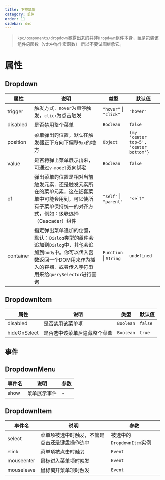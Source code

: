 ```yaml
---
title: 下拉菜单
category: 组件
order: 11 
sidebar: doc
---
```


> `kpc/components/dropdown`暴露出来的并非`Dropdown`组件本身，而是包装该组件的函数（vdt中称作宏函数）
> 所以不要试图继承它。

# 属性

## Dropdown

| 属性 | 说明 | 类型 | 默认值 |
| --- | --- | --- | --- |
| trigger | 触发方式，`hover`为悬停触发，`click`为点击触发 | `"hover"` &#124; `"click"` | `"hover"` |
| disabled | 是否禁用整个菜单 | `Boolean` | `false` |
| position | 菜单弹出的位置，默认在触发器正下方向下偏移`5px`的地方 | `Object` | `{my: 'center top+5', 'center bottom'}` |
| value | 是否将弹出菜单展示出来，可通过`v-model`双向绑定 | `Boolean` | `false` |
| of | 弹出菜单的位置是相对当前触发元素，还是触发元素所在的菜单元素，这在嵌套菜单中可能会用到，可以使所有子菜单保持统一的对齐方式，例如：级联选择（Cascader）组件 | `"self"` &#124; `"parent"` | `"self"` |
| container | 指定弹出菜单追加的位置，默认：`Dialog`类型的组件会追加到`Dialog`中，其他会追加到`body`中。你可以传入函数返回一个DOM用来作为插入的容器，或者传入字符串用来给`querySelector`进行查询 | `Function` &#124; `String` | `undefined` |

## DropdownItem

| 属性 | 说明 | 类型 | 默认值 |
| --- | --- | --- | --- |
| disabled | 是否禁用该菜单项 | `Boolean` | `false` |
| hideOnSelect | 是否选中该菜单后隐藏整个菜单 | `Boolean` | `true` |

## 事件

## DropdownMenu

| 事件名 | 说明 | 参数 |
| --- | --- | --- |
| show | 菜单展示事件 | - |

## DropdownItem

| 事件名 | 说明 | 参数 |
| --- | --- | --- |
| select | 菜单项被选中时触发，不管是点击还是键盘操作选中 | 被选中的`DropdownItem`实例 |
| click | 菜单项被点击时触发 | `Event` |
| mouseenter | 鼠标进入菜单项时触发 | `Event` |
| mouseleave | 鼠标离开菜单项时触发 | `Event` |
